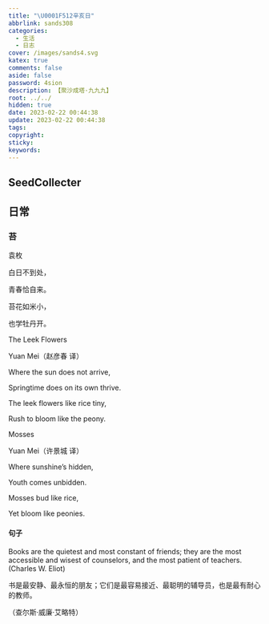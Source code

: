 ```yaml
---
title: "\U0001F512辛亥日"
abbrlink: sands308
categories:
  - 生活
  - 日志
cover: /images/sands4.svg
katex: true
comments: false
aside: false
password: 4sion
description: 【聚沙成塔·九九九】
root: ../../
hidden: true
date: 2023-02-22 00:44:38
update: 2023-02-22 00:44:38
tags:
copyright:
sticky:
keywords:
---
```


## SeedCollecter


## 日常

### 苔

袁枚

 

白日不到处，

青春恰自来。

苔花如米小，

也学牡丹开。

 

The Leek Flowers

Yuan Mei（赵彦春 译）

 

Where the sun does not arrive,

Springtime does on its own thrive.

The leek flowers like rice tiny,

Rush to bloom like the peony.

 

Mosses

Yuan Mei（许景城 译）

 

Where sunshine’s hidden,

Youth comes unbidden.

Mosses bud like rice,

Yet bloom like peonies.

#### 句子
Books are the quietest and most constant of friends; they are the most accessible and wisest of counselors, and the most patient of teachers. (Charles W. Eliot)

书是最安静、最永恒的朋友；它们是最容易接近、最聪明的辅导员，也是最有耐心的教师。

（查尔斯·威廉·艾略特）


